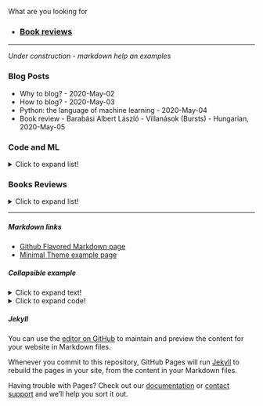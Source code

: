 What are you looking for
* ### [Book reviews](main.md)

***

*Under construction - markdown help an examples*
### Blog Posts

* Why to blog? - 2020-May-02
* How to blog? - 2020-May-03
* Python: the language of machine learning - 2020-May-04
* Book review - Barabási Albert László - Villanások (Bursts) - Hungarian, 2020-May-05


### Code and ML
<details>
  <summary>Click to expand list!</summary>
  
  * Python: the language of machine learning
  
</details>

### Books Reviews
<details>
  <summary>Click to expand list!</summary>
  
  * Book review - Barabási Albert László - Villanások (Bursts) - 2010
  
</details>


* * *

##### Markdown links

* [Github Flavored Markdown page](https://guides.github.com/features/mastering-markdown/)
* [Minimal Theme example page](https://pages-themes.github.io/minimal/)

##### Collapsible example
<details>
  <summary>Click to expand text!</summary>
  
  #### Heading
  1. A numbered
  2. list
     * With some
     * Sub bullets
</details>

<details>
  <summary>Click to expand code!</summary>
  
  ```javascript
    function whatIsLove() {
      console.log('Baby Don't hurt me. Don't hurt me');
      return 'No more';
    }
  ```
</details>

##### Jekyll

You can use the [editor on GitHub](https://github.com/semmi88/semmi88.github.io/edit/master/index.md) to maintain and preview the content for your website in Markdown files.

Whenever you commit to this repository, GitHub Pages will run [Jekyll](https://jekyllrb.com/) to rebuild the pages in your site, from the content in your Markdown files.

Having trouble with Pages? Check out our [documentation](https://help.github.com/categories/github-pages-basics/) or [contact support](https://github.com/contact) and we’ll help you sort it out.
